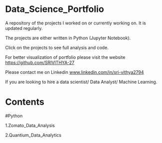# Data_Science_Portfolio

A repository of the projects I worked on or currently working on. It is updated regularly. 

The projects are either written in Python (Jupyter Notebook). 

Click on the projects to see full analysis and code.

For better visualization of portfolio please visit the website https://github.com/SRIVITHYA-27

Please contact me on Linkedin www.linkedin.com/in/sri-vithya2794 

If you are looking to hire a data scientist/ Data Analyst/ Machine Learning.

# Contents

#Python

1.Zomato_Data_Analysis

2.Quantium_Data_Analytics
